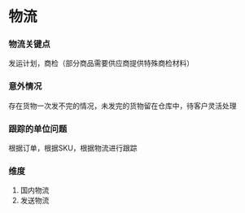 # 物流

### 物流关键点

发运计划，商检（部分商品需要供应商提供特殊商检材料）

### 意外情况

存在货物一次发不完的情况，未发完的货物留在仓库中，待客户灵活处理

### 跟踪的单位问题

根据订单，根据SKU，根据物流进行跟踪





### 维度

1. 国内物流
2. 发送物流



